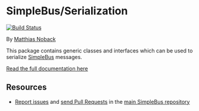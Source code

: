 # SimpleBus/Serialization

[![Build Status](https://travis-ci.org/SimpleBus/Serialization.svg?branch=master)](https://travis-ci.org/SimpleBus/Serialization)

By [Matthias Noback](http://php-and-symfony.matthiasnoback.nl/)

This package contains generic classes and interfaces which can be used to serialize [SimpleBus](https://github.com/SimpleBus/MessageBus) messages.

[Read the full documentation here](http://docs.simplebus.io/en/latest/Components/Serialization.html)

Resources
---------

  * [Report issues](https://github.com/SimpleBus/SimpleBus/issues) and
    [send Pull Requests](https://github.com/SimpleBus/SimpleBus/pulls)
    in the [main SimpleBus repository](https://github.com/SimpleBus/SimpleBus)
